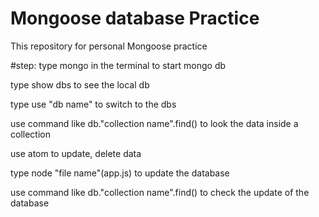 # Mongoose database Practice

This repository for personal Mongoose practice

#step:
type mongo in the terminal to start mongo db

type show dbs to see the local db

type use "db name" to switch to the dbs

use command like db."collection name".find() to look the data inside a collection

use atom to update, delete data

type node "file name"(app.js) to update the database

use command like db."collection name".find() to check the update of the database

